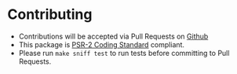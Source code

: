 # Contributing

* Contributions will be accepted via Pull Requests on [Github](https://github.com/ppelgrims/moveable-feasts)
* This package is [PSR-2 Coding Standard](https://github.com/php-fig/fig-standards/blob/master/accepted/PSR-2-coding-style-guide.md) compliant. 
* Please run `make sniff test` to run tests before committing to Pull Requests.
